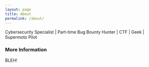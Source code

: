 ```yaml
---
layout: page
title: About
permalink: /about/
---
```


Cybersecurity Specialist \| Part-time Bug Bounty Hunter \| CTF \| Geek \| Supermoto Pilot

### More Information

BLEH!
